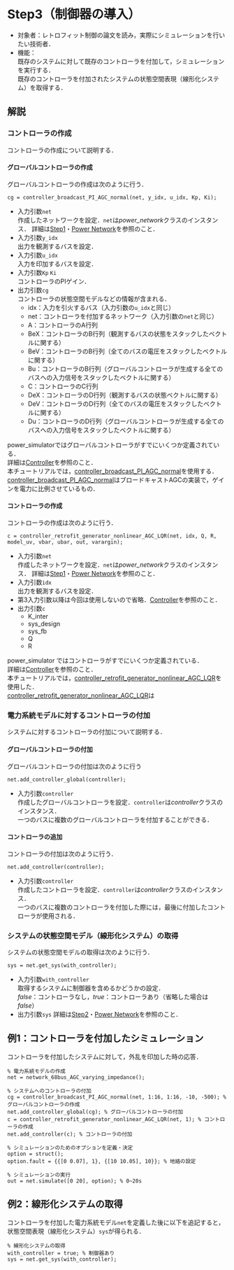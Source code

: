 # Step3（制御器の導入）

- 対象者：レトロフィット制御の論文を読み，実際にシミュレーションを行いたい技術者．
- 機能：  
    既存のシステムに対して既存のコントローラを付加して，シミュレーションを実行する．  
    既存のコントローラを付加されたシステムの状態空間表現（線形化システム）を取得する．


## 解説
### コントローラの作成

コントローラの作成について説明する．  


#### グローバルコントローラの作成

グローバルコントローラの作成は次のように行う．
```
cg = controller_broadcast_PI_AGC_normal(net, y_idx, u_idx, Kp, Ki);
```
- 入力引数`net`  
    作成したネットワークを設定．`net`は*power_network*クラスのインスタンス．
    詳細は[Step1](/Tutorials/step1/)・[Power Network](/Docs/power_network/)を参照のこと．
- 入力引数`y_idx`  
    出力を観測するバスを設定．
- 入力引数`u_idx`  
    入力を印加するバスを設定．
- 入力引数`Kp` `Ki`  
    コントローラのPIゲイン．
- 出力引数`cg`  
    コントローラの状態空間モデルなどの情報が含まれる．
    - idx：入力を引火するバス（入力引数の`u_idx`と同じ）
    - net：コントローラを付加するネットワーク（入力引数の`net`と同じ）
    - A：コントローラのA行列
    - BeX：コントローラのB行列（観測するバスの状態をスタックしたベクトルに関する）
    - BeV：コントローラのB行列（全てのバスの電圧をスタックしたベクトルに関する）
    - Bu：コントローラのB行列（グローバルコントローラが生成する全てのバスへの入力信号をスタックしたベクトルに関する）
    - C：コントローラのC行列
    - DeX：コントローラのD行列（観測するバスの状態ベクトルに関する）
    - DeV：コントローラのD行列（全てのバスの電圧をスタックしたベクトルに関する）
    - Du：コントローラのD行列（グローバルコントローラが生成する全てのバスへの入力信号をスタックしたベクトルに関する）

power_simulatorではグローバルコントローラがすでにいくつか定義されている．  
詳細は[Controller](/Docs/controller/)を参照のこと．  
本チュートリアルでは，[controller_broadcast_PI_AGC_normal](/Docs/controller/#controller_broadcast_pi_agc_normal)を使用する．  
[controller_broadcast_PI_AGC_normal](/Docs/controller/#controller_broadcast_pi_agc_normal)はブロードキャストAGCの実装で，ゲインを電力に比例させているもの．

#### コントローラの作成

コントローラの作成は次のように行う．
```
c = controller_retrofit_generator_nonlinear_AGC_LQR(net, idx, Q, R, model_uv, vbar, ubar, out, varargin);
```
- 入力引数`net`  
    作成したネットワークを設定．`net`は*power_network*クラスのインスタンス．
    詳細は[Step1](/Tutorials/step1/)・[Power Network](/Docs/power_network/)を参照のこと．
- 入力引数`idx`  
    出力を観測するバスを設定．
- 第3入力引数以降は今回は使用しないので省略．[Controller](/Docs/controller/)を参照のこと．
- 出力引数`c`  
    - K_inter
    - sys_design
    - sys_fb
    - Q
    - R

power_simulator ではコントローラがすでにいくつか定義されている．  
詳細は[Controller](/Docs/controller/)を参照のこと．  
本チュートリアルでは，[controller_retrofit_generator_nonlinear_AGC_LQR](/Docs/controller/#controller_retrofit_generator_nonlinear_agc_lqr)を使用した．  
[controller_retrofit_generator_nonlinear_AGC_LQR](/Docs/controller/#controller_retrofit_generator_nonlinear_agc_lqr)は


### 電力系統モデルに対するコントローラの付加

システムに対するコントローラの付加について説明する．

#### グローバルコントローラの付加

グローバルコントローラの付加は次のように行う
```
net.add_controller_global(controller);
```
- 入力引数`controller`  
    作成したグローバルコントローラを設定．`controller`は*controller*クラスのインスタンス．  
    一つのバスに複数のグローバルコントローラを付加することができる．

#### コントローラの追加

コントローラの付加は次のように行う．
```
net.add_controller(controller);
```
- 入力引数`controller`  
    作成したコントローラを設定．`controller`は*controller*クラスのインスタンス．  
    一つのバスに複数のコントローラを付加した際には，最後に付加したコントローラが使用される．


### システムの状態空間モデル（線形化システム）の取得

システムの状態空間モデルの取得は次のように行う．
```
sys = net.get_sys(with_controller);
```
- 入力引数`with_controller`  
    取得するシステムに制御器を含めるかどうかの設定．  
    *false*：コントローラなし，*true*：コントローラあり（省略した場合は*false*）
- 出力引数`sys`
    詳細は[Step2](/Tutorials/step2/)・[Power Network](/Docs/power_network/)を参照のこと．


## 例1：コントローラを付加したシミュレーション

コントローラを付加したシステムに対して，外乱を印加した時の応答．
```
% 電力系統モデルの作成
net = network_68bus_AGC_varying_impedance();

% システムへのコントローラの付加
cg = controller_broadcast_PI_AGC_normal(net, 1:16, 1:16, -10, -500); % グローバルコントローラの作成
net.add_controller_global(cg); % グローバルコントローラの付加
c = controller_retrofit_generator_nonlinear_AGC_LQR(net, 1); % コントローラの作成
net.add_controller(c); % コントローラの付加

% シミュレーションのためのオプションを定義・決定
option = struct();
option.fault = {{[0 0.07], 1}, {[10 10.05], 10}}; % 地絡の設定

% シミュレーションの実行
out = net.simulate([0 20], option); % 0~20s
```

## 例2：線形化システムの取得

コントローラを付加した電力系統モデル`net`を定義した後に以下を追記すると，状態空間表現（線形化システム）`sys`が得られる．
```
% 線形化システムの取得
with_controller = true; % 制御器あり
sys = net.get_sys(with_controller);
```
